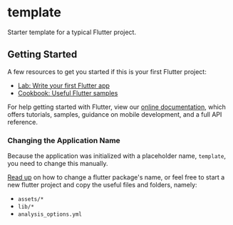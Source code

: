 # template

Starter template for a typical Flutter project.

## Getting Started

A few resources to get you started if this is your first Flutter project:

- [Lab: Write your first Flutter app](https://flutter.dev/docs/get-started/codelab)
- [Cookbook: Useful Flutter samples](https://flutter.dev/docs/cookbook)

For help getting started with Flutter, view our
[online documentation](https://flutter.dev/docs), which offers tutorials,
samples, guidance on mobile development, and a full API reference.

### Changing the Application Name

Because the application was initialized with a placeholder name, `template`, you need to change this manually.

[Read up](https://stackoverflow.com/questions/51534616/how-to-change-package-name-in-flutter) on how to change a flutter package's name, or feel free to start a new flutter project and copy the useful files and folders, namely:
- `assets/*`
- `lib/*`
- `analysis_options.yml`